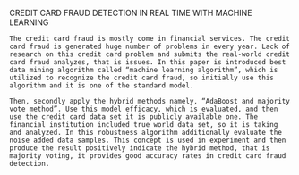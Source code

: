 CREDIT CARD FRAUD DETECTION IN REAL TIME WITH MACHINE LEARNING

    The credit card fraud is mostly come in financial services. The credit card fraud is generated huge number of problems in every year. Lack of research on this credit card problem and submits the real-world credit card fraud analyzes, that is issues. In this paper is introduced best data mining algorithm called “machine learning algorithm”, which is utilized to recognize the credit card fraud, so initially use this algorithm and it is one of the standard model. 
    
    Then, secondly apply the hybrid methods namely, “AdaBoost and majority vote method”. Use this model efficacy, which is evaluated, and then use the credit card data set it is publicly available one. The financial institution included true world data set, so it is taking and analyzed. In this robustness algorithm additionally evaluate the noise added data samples. This concept is used in experiment and then produce the result positively indicate the hybrid method, that is majority voting, it provides good accuracy rates in credit card fraud detection.
